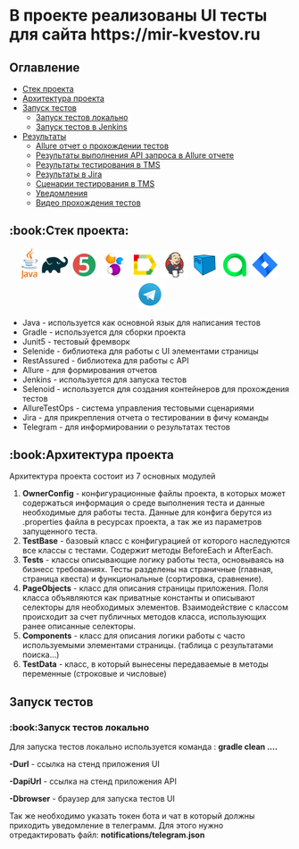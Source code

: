 <h1>В проекте реализованы UI тесты для сайта  https://mir-kvestov.ru</h1>

## Оглавление
+ [Стек проекта](#projectStack)
+ [Архитектура проекта](#projectArchitecture)
+ [Запуск тестов](#runningTests)
    + [Запуск тестов локально](#runningTestsLocal)
    + [Запуск тестов в Jenkins](#runningTestsJenkins)
+ [Результаты](#results)
    + [Allure отчет о прохождении тестов](#resultsAllure)
    + [Результаты выполнения API запроса в Allure отчете](#apiResultsInAllure)
    + [Результаты тестирования в TMS](#resultsInTms')
    + [Результаты в Jira](#resultsInJira)
    + [Сценарии тестирования в TMS](#testCaseInTms)
    + [Уведомления](#resultNotification)
    + [Видео прохождения тестов](#resultVideo)


<h2><a name='projectStack'>:book:Стек проекта:</a></h2>
<p align="center">
    <a href="#"><img title="Java" src="https://github.com/OksanaLevi/OksanaLevi/blob/main/logo/java.svg" width="30px"/></a>
    <a href="#"><img title="Gradle" src="https://github.com/OksanaLevi/OksanaLevi/blob/main/logo/Gradle.svg" width="50px"/></a>
    <a href="#"><img title="JUnit5" src="https://github.com/OksanaLevi/OksanaLevi/blob/main/logo/JUnit5.svg" width="50px"/></a>
    <a href="#"><img title="Selenide" src="https://github.com/OksanaLevi/OksanaLevi/blob/main/logo/Selenide.svg" width="50px"/></a>
    <a href="#"><img title="Allure_Report" src="https://github.com/OksanaLevi/OksanaLevi/blob/main/logo/Allure_Report.svg" width="50px"/></a>
    <a href="#"><img title="Jenkins" src="https://github.com/OksanaLevi/OksanaLevi/blob/main/logo/Jenkins.svg" width="50px"/></a>
    <a href="#"><img title="Selenoid" src="https://github.com/OksanaLevi/OksanaLevi/blob/main/logo/Selenoid.svg" width="50px"/></a>
    <a href="#"><img title="Allure Test Ops" src="https://github.com/OksanaLevi/OksanaLevi/blob/main/logo/AllureTestOps.svg" width="50px"/></a>
    <a href="#"><img title="Jira" src="https://github.com/OksanaLevi/OksanaLevi/blob/main/logo/Jira.svg" width="50px"/></a>
    <a href="#"><img title="Telegram" src="https://github.com/OksanaLevi/OksanaLevi/blob/main/logo/Telegram.svg" width="50px"/></a>
</p>

<ul>
	<li>Java - используется как основной язык для написания тестов</li>
	<li>Gradle - используется для сборки проекта</li>
	<li>Junit5 - тестовый фремворк</li>
	<li>Selenide - библиотека для работы с UI элементами страницы</li>
  <li>RestAssured - библиотека для работы с API</li>
	<li>Allure - для формирования отчетов</li>
	<li>Jenkins - используется для запуска тестов</li>
	<li>Selenoid - используется для создания контейнеров для прохождения тестов</li>
	<li>AllureTestOps - система управления тестовыми сценариями</li>
	<li>Jira - для прикрепления отчета о тестировании в фичу команды</li>
	<li>Telegram - для информировании о результатах тестов</li>
</ul>



<h2>:book:<a name='projectArchitecture'>Архитектура проекта</a></h2>
Архитектура проекта состоит из 7 основных модулей
<ol>
    <li>
        <b>OwnerConfig</b> - конфигурационные файлы проекта, в которых может содержаться информация о среде выполнения теста и данные необходимые для работы теста.
        Данные для конфига берутся из .properties файла в ресурсах проекта, а так же из параметров запущенного теста.
    </li>
    <li>
        <b>TestBase</b> - базовый класс с конфигурацией от которого наследуются все классы с тестами. Содержит методы BeforeEach и AfterEach.
    </li>
    <li>
        <b>Tests</b> - классы описывающие логику работы теста, основываясь на бизнесс требованиях. Тесты разделены на страничные (главная, страница квеста) и функциональные (сортировка, сравнение).
    </li>
    <li>
        <b>PageObjects</b> - класс для описания страницы приложения. Поля класса объявляются как приватные константы и описывают селекторы для необходимых элементов.
        Взаимодействие с классом происходит за счет публичных методов класса, использующих ранее описанные селекторы.
    </li>
    <li>
        <b>Components</b> - класс для описания логики работы с часто используемыми элементами страницы. (таблица с результатами поиска...)
    </li>
    <li>
        <b>TestData</b> - класс, в который вынесены передаваемые в методы переменные (строковые и числовые) 
    </li>
</ol>


<h2><a name='runningTests'>Запуск тестов</a></h2>

<h3>:book:<a name='runningTestsLocal'>Запуск тестов локально</a></h3>

Для запуска тестов локально используется команда : <b>gradle clean ....</b>

<p><b>-Durl</b> - ссылка на стенд приложения UI</p>
<p><b>-DapiUrl</b> - ссылка на стенд приложения API</p>
<p><b>-Dbrowser</b> - браузер для запуска тестов UI</p>

Так же необходимо указать токен бота и чат в который должны приходить уведомление в телеграмм. Для этого нужно
отредактировать файл: <b>notifications/telegram.json</b>
